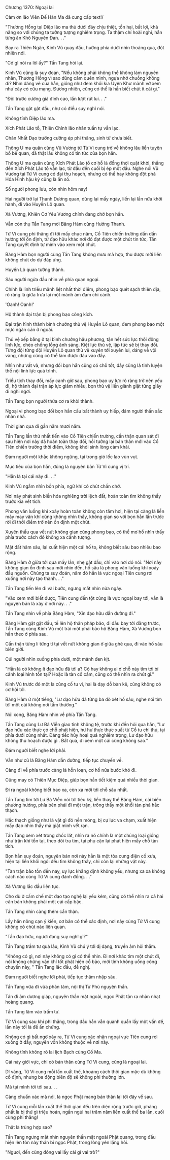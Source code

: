 




Chương 1370: Ngoại lai


Cảm ơn lão Viên Đế Hàn Ma đã cung cấp text!/

"Thương Hồng tại Diệp lão ma thủ dưới đáy chịu thiệt, tổn hại, bất lợi, khả năng so với chúng ta tưởng tượng nghiêm trọng. Ta thậm chí hoài nghi, hắn từng ăn Khô Nguyên Đan. . ."

Bay ra Thiên Ngân, Kinh Vũ quay đầu, hướng phía dưới nhìn thoáng qua, đột nhiên nói.

"Cớ gì nói ra lời ấy?" Tần Tang hỏi lại.

Kinh Vũ cũng là suy đoán, "Nếu không phải không thể không làm nguyên nhân, Thương Hồng vì sao dũng cảm quên mình, ngựa nhớ chuồng không đi? Nhìn dáng vẻ của hắn, giống như đem khối kia Uyên Khư mảnh vỡ xem như cây cỏ cứu mạng. Đương nhiên, cũng có thể là hắn biết chút ít cái gì."

"Đời trước cường giả đỉnh cao, lần lượt rút lui. . ."

Tần Tang gật gật đầu, như có điều suy nghĩ nói.

Không tính Diệp lão ma.

Xích Phát Lão tổ, Thiên Chính lão nhân tuần tự vẫn lạc.

Chân Nhất Đạo trường cưỡng ép phi thăng, sinh tử chưa biết.

Thông U ma quân cùng Vũ Vương từ Tử Vi cung trở về không lâu liền tuyên bố bế quan, đã thật lâu không có tin tức của bọn hắn.

Thông U ma quân cùng Xích Phát Lão tổ cơ hồ là đồng thời quật khởi, thẳng đến Xích Phát Lão tổ vẫn lạc, từ đầu đến cuối bị ép một đầu. Nghe nói Vũ Vương tại Tử Vi cung có đại thu hoạch, nhưng có thể hay không đột phá Hóa Hình hậu kỳ cũng là ẩn số.

Số người phong lưu, còn nhìn hôm nay!

Hai người trở lại Thanh Dương quan, dừng lại mấy ngày, liền lại lần nữa khởi hành, đi vào Huyền Lô quan.

Xà Vương, Khiên Cơ Yêu Vương chính đang chờ bọn hắn.

Vẫn còn thụ Tần Tang mời Băng Hàm cùng Hướng Thanh.

Tử Vi cung phi thăng đi tới mấy chục năm, Cổ Tiên chiến trường dần dần hướng tới ổn định, từ đạo hữu khác nơi đó đạt được một chút tin tức, Tần Tang quyết định tự mình vào xem một chút.

Băng Hàm bọn người cùng Tần Tang không mưu mà hợp, thu được mời liền không chút do dự đáp ứng.

Huyền Lô quan tường thành.

Sáu người ngửa đầu nhìn về phía quan ngoại.

Chính là linh triều mãnh liệt nhất thời điểm, phong bạo quét sạch thiên địa, rõ ràng là giữa trưa lại một mảnh ảm đạm chi cảnh.

'Oanh! Oanh!'

Hộ thành đại trận bị phong bạo công kích.

Đại trận hình thành bình chướng thủ vệ Huyền Lô quan, đem phong bạo một mực ngăn cản ở ngoài.

Thủ vệ xếp bằng ở tại bình chướng hậu phương, tận hết sức lực thôi động linh lực, chèo chống lồng ánh sáng. Kiệt lực thủ vệ, lập tức sẽ bị thay đổi. Từng đội từng đội Huyền Lô quan thủ vệ xuyên tới xuyên lui, dáng vẻ vội vàng, nhưng cũng có thể làm được đâu vào đấy.

Nhìn như vất vả, nhưng đối bọn hắn cũng có chỗ tốt, đây cũng là tinh luyện thể nội linh lực quá trình.

Triều tịch thay đổi, mấy canh giờ sau, phong bạo uy lực rõ ràng trở nên yếu đi, hộ thành đại trận áp lực giảm nhiều, bọn thủ vệ liền giành giật từng giây đi nghỉ ngơi.

Tần Tang bọn người thừa cơ ra khỏi thành.

Ngoại vi phong bạo đối bọn hắn cấu bất thành uy hiếp, đám người thần sắc nhàn nhã.

Thời gian qua đi gần năm mươi năm.

Tần Tang lần thứ nhất tiến vào Cổ Tiên chiến trường, cẩn thận quan sát đi sau hiện nơi này đã hoàn toàn thay đổi, hồi tưởng lại bản thân mới vào Cổ Tiên chiến trường thời điểm, không khỏi sinh lòng cảm khái.

Đám người một khắc không ngừng, tại trong gió lốc lao vùn vụt.

Mục tiêu của bọn hắn, đúng là nguyên bản Tử Vi cung vị trí.

"Hẳn là tại cái này đi. . ."

Kinh Vũ ngắm nhìn bốn phía, ngữ khí có chút chần chờ.

Nơi này phát sinh biến hóa nghiêng trời lệch đất, hoàn toàn tìm không thấy trước kia vết tích.

Phong vân luồng khí xoáy hoàn toàn không còn tăm hơi, hiện tại càng là liền mảy may vân khí cũng không nhìn thấy, không gian so với bọn hắn lần trước rời đi thời điểm trở nên ổn định một chút.

Xuyên thấu qua vết nứt không gian cùng phong bạo, có thể mơ hồ nhìn thấy phía trước cách đó không xa cảnh tượng.

Mặt đất hãm sâu, lại xuất hiện một cái hố to, không biết sâu bao nhiêu bao rộng.

Băng Hàm ở giữa tới qua mấy lần, nhẹ gật đầu, chỉ vào nơi đó nói: "Nơi này không gian ổn định sau mới nhìn đến, hố sâu là phong vân luồng khí xoáy đầu nguồn. Chúng ta suy đoán, năm đó hẳn là vực ngoại Tiên cung rơi xuống nơi này tạo thành. . ."

Tần Tang tiến lên đi vài bước, ngưng mắt nhìn nửa ngày.

"Vào xem mới biết được, Tiên cung đến tột cùng là vực ngoại bay tới, vẫn là nguyên bản là xây ở nơi này. . ."

Tần Tang nhìn về phía Băng Hàm, "Xin đạo hữu dẫn đường đi."

Băng Hàm gật gật đầu, tế lên hộ thân pháp bảo, đi đầu bay tới đằng trước, Tần Tang cùng Kinh Vũ một trái một phải bảo hộ Băng Hàm, Xà Vương bọn hắn theo ở phía sau.

Cẩn thận từng li từng tí tại vết nứt không gian ở giữa ghé qua, đi vào hố sâu biên giới.

Cúi người nhìn xuống phía dưới, một mảnh đen kịt.

"Hẳn là có không ít đạo hữu đã tới a? Có hay không ai ở chỗ này tìm tới bí cảnh loại hình tồn tại? Hoặc là tàn cổ cấm, cũng có thể nhìn ra chút gì."

Kinh Vũ trước đó một là củng cố tu vi, hai là dạy dỗ bàn kê, cũng không có cơ hội tới.

Băng Hàm ừ một tiếng, "Lư đạo hữu đã từng ba dò xét hố sâu, nghe nói tìm tới một cái không nơi tầm thường."

Nói xong, Băng Hàm nhìn về phía Tần Tang.

Tần Tang cùng Lư Bá Viễn giao tình không tệ, trước khi đến hỏi qua hắn, "Lư đạo hữu xác thực có chỗ phát hiện, hư hư thực thực xuất từ Cổ tu chi thủ, tại phía dưới cùng nhất. Đáng tiếc hủy hoại quá nghiêm trọng, Lư đạo hữu không thu hoạch được gì . Bất quá, đi xem một cái cũng không sao."

Đám người biết nghe lời phải.

Vẫn như cũ là Băng Hàm dẫn đường, tiếp tục chuyến về.

Càng đi về phía trước càng là hỗn loạn, cơ hồ nửa bước khó đi.

Cũng may có Thiên Mục Điệp, giúp bọn hắn tiết kiệm quá nhiều thời gian.

Đi ra ngoài không biết bao xa, còn xa mới tới chỗ sâu nhất.

Tần Tang tìm tới Lư Bá Viễn nói tới tiêu ký, liền thay thế Băng Hàm, cải biến phương hướng, phía bên phải đi một trận, trông thấy một khối tàn phá hắc thạch.

Hắc thạch giống như là vật gì đó nền móng, bị cự lực va chạm, xuất hiện mấy đạo nhìn thấy mà giật mình vết rạn.

Tần Tang xem xét trong chốc lát, nhìn ra nó chính là một chủng loại giống như trận khí tồn tại, theo dõi tra tìm, tại phụ cận lại phát hiện mấy chỗ tàn tích.

Bọn hắn suy đoán, nguyên bản nơi này hẳn là một tòa cung điện cổ xưa, hiện tại liền khối ngói đều tìm không thấy, chỉ còn lại những vật này.

"Tàn trận bảo tồn đến nay, uy lực khẳng định không yếu, nhưng xa xa không cách nào cùng Tử Vi cung đánh đồng. . ."

Xà Vương lắc đầu liên tục.

Cho dù ở cấm chế một đạo tạo nghệ lại yếu kém, cũng có thể nhìn ra cả hai căn bản không phải một cái cấp bậc.

Tần Tang nhìn càng thêm cẩn thận.

Lấy hắn nông cạn ý kiến, cơ bản có thể xác định, nơi này cùng Tử Vi cung không có chút nào liên quan.

"Tần đạo hữu, ngươi đang suy nghĩ gì?"

Tần Tang trầm tư quá lâu, Kinh Vũ chú ý tới dị dạng, truyền âm hỏi thăm.

"Không có gì, nơi này không có gì có thể nhìn. Đi nơi khác tìm một chút đi, nói không chừng vận khí tốt phát hiện cổ bảo, mới tính không uổng công chuyến này, " Tần Tang lắc đầu, đề nghị.

Đám người biết nghe lời phải, tiếp tục thâm nhập sâu.

Tần Tang vừa đi vừa phân tâm, nội thị Tử Phủ nguyên thần.

Tán đi âm dương giáp, nguyên thần mặt ngoài, ngọc Phật tản ra nhàn nhạt hoàng quang.

Tần Tang lâm vào trầm tư.

Tử Vi cung sau khi phi thăng, trong đầu hắn vẫn quanh quẩn lấy một vấn đề, lần này tới là để ấn chứng.

Không có gì bất ngờ xảy ra, Tử Vi cung xác nhận ngoại vực Tiên cung rơi xuống ở đây, nguyên vốn không thuộc về nơi này.

Không tính không rõ lai lịch Bạch cùng Cổ Ma.

Cái này giới vực, chỉ có bản thân cùng Tử Vi cung, cũng là ngoại lai.

Dĩ vãng, Tử Vi cung mỗi lần xuất thế, khoảng cách thời gian mặc dù không cố định, nhưng ba động biên độ sẽ không phi thường lớn.

Mà tại mình tới tới sau. . .

Càng chuẩn xác mà nói, là ngọc Phật mang bản thân lại tới đây về sau.

Tử Vi cung mỗi lần xuất thế thời gian đều trên diện rộng trước giờ, phảng phất là bị thứ gì triệu hoán, ngắn ngủi hai trăm năm liền xuất thế ba lần, cuối cùng phi thăng!

Thật là trùng hợp sao?

Tần Tang ngưng mắt nhìn nguyên thần mặt ngoài Phật quang, trong đầu hiện lên tôn này thần bí ngọc Phật, trong lòng yên lặng hỏi.

"Ngươi, đến cùng đóng vai lấy cái gì vai trò?"




